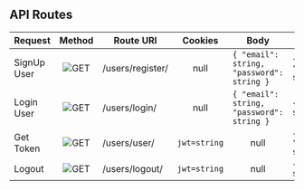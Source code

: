 ## API Routes 
  
Request | Method | Route URI | Cookies | Body | Response 
--- | --- | --- | --- | --- |--- 
SignUp User |<div align="center">  ![GET](https://img.shields.io/badge/POST-yellow?style=flat) </div>| /users/register/ | <div align="center">null</div> | ` { "email": string, "password": string } ` | ` {"id": int, "email": string} `
Login User |<div align="center">  ![GET](https://img.shields.io/badge/POST-yellow?style=flat) </div>| /users/login/ | <div align="center">null</div> | ` { "email": string, "password": string } ` | ` { "jwt": string } `
Get Token | <div align="center"> ![GET](https://img.shields.io/badge/GET-green?style=flat) </div>| /users/user/ | ` jwt=string ` | <div align="center">null</div> | ` {"id": int, "email": string} `
Logout | <div align="center"> ![GET](https://img.shields.io/badge/GET-green?style=flat) </div>| /users/logout/ | ` jwt=string ` | <div align="center">null</div> | ` {"message": string} `
  
<!-- Get Cards | <div align="center"> ![GET](https://img.shields.io/badge/GET-green?style=flat) </div>| /card | x-access-token=string | <div align="center">null</div> | ` [{ "cod": num, "front": string, "back": string, "interval_time": num, "review_cod": num }] ` -->